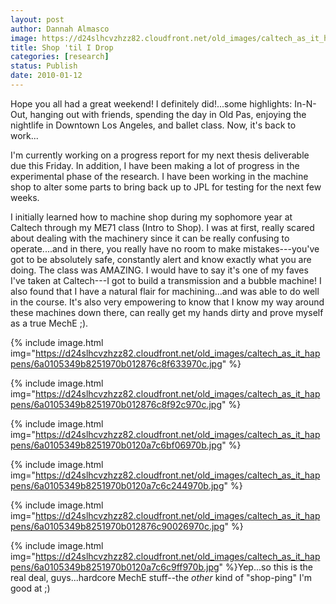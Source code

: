 ```yaml
---
layout: post
author: Dannah Almasco
image: https://d24slhcvzhzz82.cloudfront.net/old_images/caltech_as_it_happens/6a0105349b8251970b0120a7c6b417970b.jpg
title: Shop 'til I Drop
categories: [research]
status: Publish
date: 2010-01-12
---
```



Hope you all had a great weekend!
I definitely did!...some highlights: In-N-Out, hanging out with friends, spending the day in Old Pas, enjoying the nightlife in Downtown Los Angeles, and ballet class. Now, it's back to work...

I'm currently working on a progress report for my next thesis deliverable due this Friday. In addition, I have been making a lot of progress in the experimental phase of the research. I have been working in the machine shop to alter some parts to bring back up to JPL for testing for the next few weeks.

I initially learned how to machine shop during my sophomore year at Caltech through my ME71 class (Intro to Shop). I was at first, really scared about dealing with the machinery since it can be really confusing to operate....and in there, you really have no room to make mistakes---you've got to be absolutely safe, constantly alert and know exactly what you are doing. The class was AMAZING. I would have to say it's one of my faves I've taken at Caltech---I got to build a transmission and a bubble machine! I also found that I have a natural flair for machining...and was able to do well in the course. It's also very empowering to know that I know my way around these machines down there, can really get my hands dirty and prove myself as a true MechE ;).


{% include image.html img="https://d24slhcvzhzz82.cloudfront.net/old_images/caltech_as_it_happens/6a0105349b8251970b012876c8f633970c.jpg" %}

{% include image.html img="https://d24slhcvzhzz82.cloudfront.net/old_images/caltech_as_it_happens/6a0105349b8251970b012876c8f92c970c.jpg" %}

{% include image.html img="https://d24slhcvzhzz82.cloudfront.net/old_images/caltech_as_it_happens/6a0105349b8251970b0120a7c6bf06970b.jpg" %}

{% include image.html img="https://d24slhcvzhzz82.cloudfront.net/old_images/caltech_as_it_happens/6a0105349b8251970b0120a7c6c244970b.jpg" %}

{% include image.html img="https://d24slhcvzhzz82.cloudfront.net/old_images/caltech_as_it_happens/6a0105349b8251970b012876c90026970c.jpg" %}

{% include image.html img="https://d24slhcvzhzz82.cloudfront.net/old_images/caltech_as_it_happens/6a0105349b8251970b0120a7c6c9ff970b.jpg" %}Yep...so this is the real deal, guys...hardcore MechE stuff--the *other* kind of "shop-ping" I'm good at ;) 
